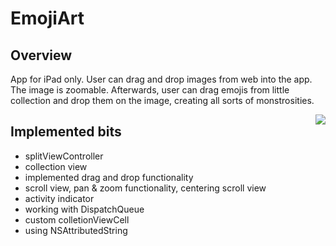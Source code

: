 # EmojiArt
## Overview

App for iPad only. User can drag and drop images from web into the app. The image is zoomable. Afterwards, user can drag emojis from little
collection and drop them on the image, creating all sorts of monstrosities.

<img align="right" src="emojiArt.gif">

## Implemented bits
* splitViewController
* collection view
* implemented drag and drop functionality
* scroll view, pan & zoom functionality, centering scroll view
* activity indicator
* working with DispatchQueue
* custom colletionViewCell
* using NSAttributedString
